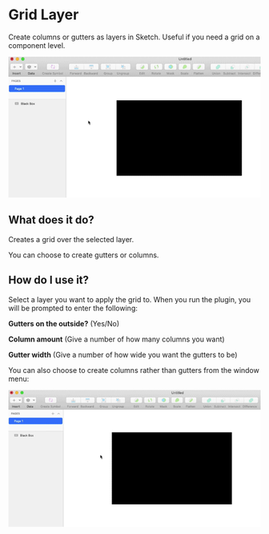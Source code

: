 # Grid Layer

Create columns or gutters as layers in Sketch. Useful if you need a grid on a component level.

![Grid-layer](https://github.com/franklymrshankly/Grid-Layer/blob/master/grid-layer.gif)

## What does it do?

Creates a grid over the selected layer.

You can choose to create gutters or columns.

## How do I use it?

Select a layer you want to apply the grid to. When you run the plugin, you will be prompted to enter the following:

**Gutters on the outside?** (Yes/No)

**Column amount** (Give a number of how many columns you want)

**Gutter width** (Give a number of how wide you want the gutters to be)

You can also choose to create columns rather than gutters from the window menu:

![Grid-layer-columns](https://github.com/franklymrshankly/Grid-Layer/blob/master/grid-layer-col.gif)

